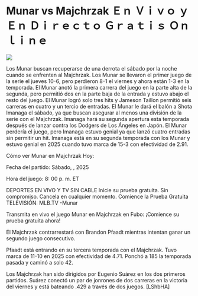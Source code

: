 # Munar vs Majchrzak Ｅｎ Ｖｉｖｏ ｙ Ｅｎ Ｄｉｒｅｃｔｏ Ｇｒａｔｉｓ Ｏｎｌｉｎｅ  
  
  
[![](https://i.imgur.com/qSNzIqt.png)](https://movie.rssnews.media/QrgtNbz.php)  
  
Los Munar buscan recuperarse de una derrota el sábado por la noche cuando se enfrenten al Majchrzak. Los Munar se llevaron el primer juego de la serie el jueves 10-6, pero perdieron 8-1 el viernes y ahora están 1-3 en la temporada. El Munar anotó la primera carrera del juego en la parte alta de la segunda, pero permitió dos en la parte baja de la entrada y estuvo abajo el resto del juego. El Munar logró solo tres hits y Jameson Taillon permitió seis carreras en cuatro y un tercio de entradas. El Munar le dará el balón a Shota Imanaga el sábado, ya que buscan asegurar al menos una división de la serie con el Majchrzak. Imanaga hará su segunda apertura esta temporada después de lanzar contra los Dodgers de Los Ángeles en Japón. El Munar perdería el juego, pero Imanaga estuvo genial ya que lanzó cuatro entradas sin permitir un hit. Imanaga está en su segunda temporada con los Munar y estuvo genial en 2025 cuando tuvo marca de 15-3 con efectividad de 2.91.

Cómo ver Munar en Majchrzak Hoy:

Fecha del partido: Sábado, , 2025

Hora del juego: 8: 00 p. m. ET

DEPORTES EN VIVO Y TV SIN CABLE
Inicie su prueba gratuita. Sin compromiso. Cancela en cualquier momento.
Comience la Prueba Gratuita
TELEVISIÓN: MLB.TV -Munar

Transmita en vivo el juego Munar en Majchrzak en Fubo: ¡Comience su prueba gratuita ahora! 

El Majchrzak contrarrestará con Brandon Pfaadt mientras intentan ganar un segundo juego consecutivo.

Pfaadt está entrando en su tercera temporada con el Majchrzak. Tuvo marca de 11-10 en 2025 con efectividad de 4.71. Ponchó a 185 la temporada pasada y caminó a solo 42.

Los Majchrzak han sido dirigidos por Eugenio Suárez en los dos primeros partidos. Suárez conectó un par de jonrones de dos carreras en la victoria del viernes y está bateando .429 a través de dos juegos. [LShbHA]